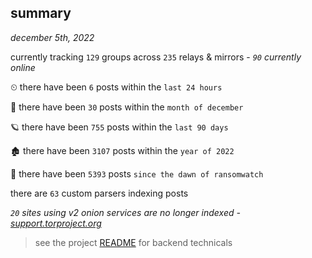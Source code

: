 
## summary
_december 5th, 2022_

currently tracking `129` groups across `235` relays & mirrors - _`90` currently online_

⏲ there have been `6` posts within the `last 24 hours`

🦈 there have been `30` posts within the `month of december`

🪐 there have been `755` posts within the `last 90 days`

🏚 there have been `3107` posts within the `year of 2022`

🦕 there have been `5393` posts `since the dawn of ransomwatch`

there are `63` custom parsers indexing posts

_`20` sites using v2 onion services are no longer indexed - [support.torproject.org](https://support.torproject.org/onionservices/v2-deprecation/)_

> see the project [README](https://github.com/joshhighet/ransomwatch#ransomwatch--) for backend technicals
